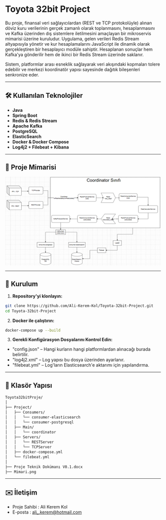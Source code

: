 # Toyota 32bit Project

Bu proje, finansal veri sağlayıcılardan (REST ve TCP protokolüyle) alınan döviz kuru verilerinin gerçek zamanlı olarak toplanmasını, hesaplanmasını ve Kafka üzerinden dış sistemlere iletilmesini amaçlayan bir mikroservis mimarisi üzerine kuruludur. Uygulama, gelen verileri Redis Stream altyapısıyla yönetir ve kur hesaplamalarını JavaScript ile dinamik olarak gerçekleştiren bir hesaplayıcı modüle sahiptir. Hesaplanan sonuçlar hem Kafka'ya gönderilir hem de ikinci bir Redis Stream üzerinde saklanır.

Sistem, platformlar arası esneklik sağlayarak veri akışındaki kopmaları tolere edebilir ve merkezi koordinatör yapısı sayesinde dağıtık bileşenleri senkronize eder.

---

## 🛠️ Kullanılan Teknolojiler

- **Java**
- **Spring Boot**
- **Redis & Redis Stream**
- **Apache Kafka**
- **PostgreSQL**
- **ElasticSearch**
- **Docker & Docker Compose**
- **Log4j2 + Filebeat + Kibana**

---

## 🧱 Proje Mimarisi

![Proje Mimarisi](Toyota32bitProje/Mimari.png)

---

## 🚀 Kurulum

1. **Repository'yi klonlayın:**

```bash
git clone https://github.com/Ali-Kerem-Kol/Toyota-32bit-Project.git
cd Toyota-32bit-Project
```

2. **Docker ile çalıştırın:**

```bash
docker-compose up --build
```

3. **Gerekli Konfigürasyon Dosyalarını Kontrol Edin:**

- "config.json" – Hangi kurların hangi platformlardan alınacağı burada belirtilir.
- "log4j2.xml" – Log yapısı bu dosya üzerinden ayarlanır.
- "filebeat.yml" – Log'ların Elasticsearch'e aktarımı için yapılandırma.



---

## 📂 Klasör Yapısı

```
Toyota32bitProje/
│
├── Project/
│   ├── Consumers/
│   │   └── consumer-elasticsearch
│   │   └── consumer-postgresql
│   ├── Main/
│   │   └── coordinator
│   ├── Servers/
│   │   └── RESTServer
│   │   └── TCPServer
│   ├── docker-compose.yml
│   └── filebeat.yml
│
├── Proje Teknik Dokümanı V0.1.docx
├── Mimari.png
```


---


## ✉️ İletişim
- Proje Sahibi : Ali Kerem Kol
- E-posta : ali_.kerem@hotmail.com
